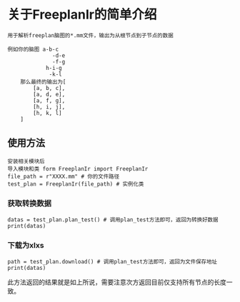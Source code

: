 # 关于FreeplanIr的简单介绍 
    用于解析freeplan脑图的*.mm文件，输出为从根节点到子节点的数据
    
    例如你的脑图 a-b-c
                  -d-e
                  -f-g
                h-i-g
                 -k-l
        那么最终的输出为[
            [a, b, c],
            [a, d, e],
            [a, f, g],
            [h, i, j],
            [h, k, l]
        ]
## 使用方法
    安装相关模块后
    导入模块和类 form FreeplanIr import FreeplanIr
    file_path = r"XXXX.mm" # 你的文件路径
    test_plan = FreeplanIr(file_path) # 实例化类
### 获取转换数据
    datas = test_plan.plan_test() # 调用plan_test方法即可，返回为转换好数据
    print(datas)  
### 下载为xlxs
    path = test_plan.download() # 调用plan_test方法即可，返回为文件保存地址
    print(datas)  
  此方法返回的结果就是如上所说，需要注意次方返回目前仅支持所有节点的长度一致。

  
